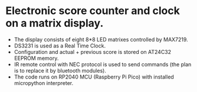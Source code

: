 # Electronic score counter and clock on a matrix display.
- The display consists of eight 8*8 LED matrixes controlled by MAX7219.
- DS3231 is used as a Real Time Clock.
- Configuration and actual + previous score is stored on AT24C32 EEPROM memory.
- IR remote control with NEC protocol is used to send commands (the plan is to replace it by bluetooth modules).
- The code runs on RP2040 MCU (Raspberry Pi Pico) with installed micropython interpreter.
